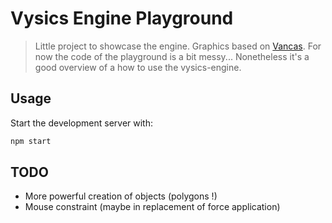 # Vysics Engine Playground

> Little project to showcase the engine. Graphics based on [Vancas](https://github.com/Voxylu/vancas).
> For now the code of the playground is a bit messy...
> Nonetheless it's a good overview of a how to use the vysics-engine.

## Usage

Start the development server with:

```sh
npm start
```

## TODO

- More powerful creation of objects (polygons !)
- Mouse constraint (maybe in replacement of force application)
